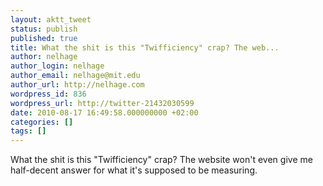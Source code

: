 ```yaml
---
layout: aktt_tweet
status: publish
published: true
title: What the shit is this "Twifficiency" crap? The web...
author: nelhage
author_login: nelhage
author_email: nelhage@mit.edu
author_url: http://nelhage.com
wordpress_id: 836
wordpress_url: http://twitter-21432030599
date: 2010-08-17 16:49:58.000000000 +02:00
categories: []
tags: []
---
```

What the shit is this "Twifficiency" crap? The website won't even give me half-decent answer for what it's supposed to be measuring.
